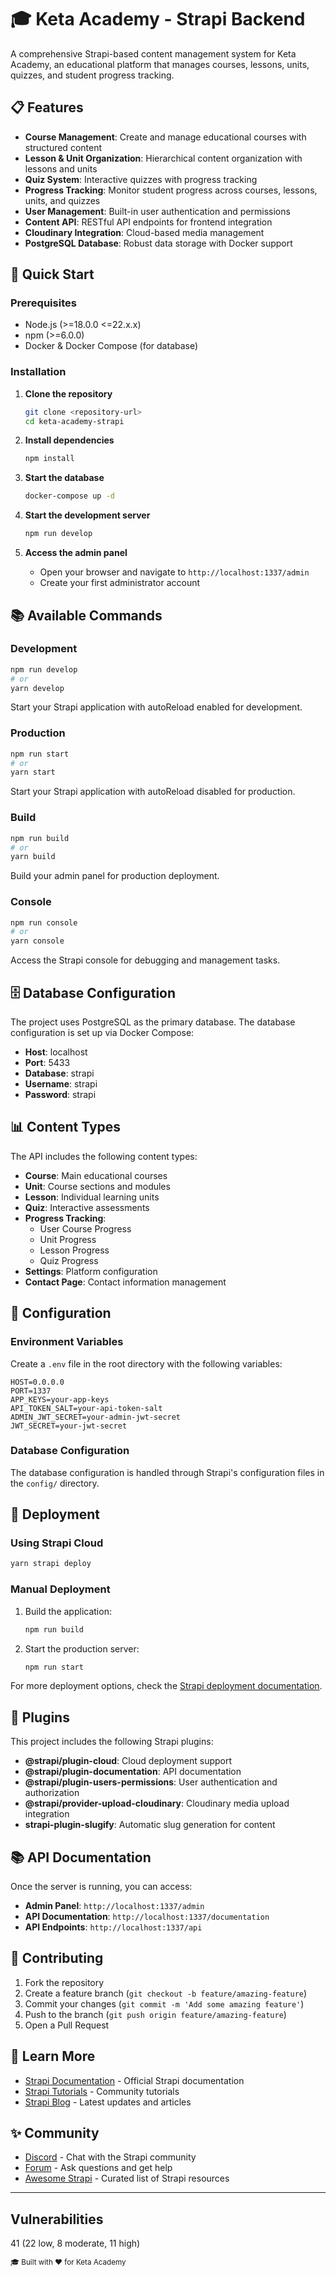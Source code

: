# 🎓 Keta Academy - Strapi Backend

A comprehensive Strapi-based content management system for Keta Academy, an educational platform that manages courses, lessons, units, quizzes, and student progress tracking.

## 📋 Features

- **Course Management**: Create and manage educational courses with structured content
- **Lesson & Unit Organization**: Hierarchical content organization with lessons and units
- **Quiz System**: Interactive quizzes with progress tracking
- **Progress Tracking**: Monitor student progress across courses, lessons, units, and quizzes
- **User Management**: Built-in user authentication and permissions
- **Content API**: RESTful API endpoints for frontend integration
- **Cloudinary Integration**: Cloud-based media management
- **PostgreSQL Database**: Robust data storage with Docker support

## 🚀 Quick Start

### Prerequisites

- Node.js (>=18.0.0 <=22.x.x)
- npm (>=6.0.0)
- Docker & Docker Compose (for database)

### Installation

1. **Clone the repository**
   ```bash
   git clone <repository-url>
   cd keta-academy-strapi
   ```

2. **Install dependencies**
   ```bash
   npm install
   ```

3. **Start the database**
   ```bash
   docker-compose up -d
   ```

4. **Start the development server**
   ```bash
   npm run develop
   ```

5. **Access the admin panel**
   - Open your browser and navigate to `http://localhost:1337/admin`
   - Create your first administrator account

## 📚 Available Commands

### Development

```bash
npm run develop
# or
yarn develop
```

Start your Strapi application with autoReload enabled for development.

### Production

```bash
npm run start
# or
yarn start
```

Start your Strapi application with autoReload disabled for production.

### Build

```bash
npm run build
# or
yarn build
```

Build your admin panel for production deployment.

### Console

```bash
npm run console
# or
yarn console
```

Access the Strapi console for debugging and management tasks.

## 🗄️ Database Configuration

The project uses PostgreSQL as the primary database. The database configuration is set up via Docker Compose:

- **Host**: localhost
- **Port**: 5433
- **Database**: strapi
- **Username**: strapi
- **Password**: strapi

## 📊 Content Types

The API includes the following content types:

- **Course**: Main educational courses
- **Unit**: Course sections and modules
- **Lesson**: Individual learning units
- **Quiz**: Interactive assessments
- **Progress Tracking**:
  - User Course Progress
  - Unit Progress
  - Lesson Progress
  - Quiz Progress
- **Settings**: Platform configuration
- **Contact Page**: Contact information management

## 🔧 Configuration

### Environment Variables

Create a `.env` file in the root directory with the following variables:

```env
HOST=0.0.0.0
PORT=1337
APP_KEYS=your-app-keys
API_TOKEN_SALT=your-api-token-salt
ADMIN_JWT_SECRET=your-admin-jwt-secret
JWT_SECRET=your-jwt-secret
```

### Database Configuration

The database configuration is handled through Strapi's configuration files in the `config/` directory.

## 🚀 Deployment

### Using Strapi Cloud

```bash
yarn strapi deploy
```

### Manual Deployment

1. Build the application:
   ```bash
   npm run build
   ```

2. Start the production server:
   ```bash
   npm run start
   ```

For more deployment options, check the [Strapi deployment documentation](https://docs.strapi.io/dev-docs/deployment).

## 🔌 Plugins

This project includes the following Strapi plugins:

- **@strapi/plugin-cloud**: Cloud deployment support
- **@strapi/plugin-documentation**: API documentation
- **@strapi/plugin-users-permissions**: User authentication and authorization
- **@strapi/provider-upload-cloudinary**: Cloudinary media upload integration
- **strapi-plugin-slugify**: Automatic slug generation for content

## 📚 API Documentation

Once the server is running, you can access:

- **Admin Panel**: `http://localhost:1337/admin`
- **API Documentation**: `http://localhost:1337/documentation`
- **API Endpoints**: `http://localhost:1337/api`

## 🤝 Contributing

1. Fork the repository
2. Create a feature branch (`git checkout -b feature/amazing-feature`)
3. Commit your changes (`git commit -m 'Add some amazing feature'`)
4. Push to the branch (`git push origin feature/amazing-feature`)
5. Open a Pull Request

## 📖 Learn More

- [Strapi Documentation](https://docs.strapi.io) - Official Strapi documentation
- [Strapi Tutorials](https://strapi.io/tutorials) - Community tutorials
- [Strapi Blog](https://strapi.io/blog) - Latest updates and articles

## ✨ Community

- [Discord](https://discord.strapi.io) - Chat with the Strapi community
- [Forum](https://forum.strapi.io/) - Ask questions and get help
- [Awesome Strapi](https://github.com/strapi/awesome-strapi) - Curated list of Strapi resources

---

## Vulnerabilities

41 (22 low, 8 moderate, 11 high)

<sub>🎓 Built with ❤️ for Keta Academy</sub>
